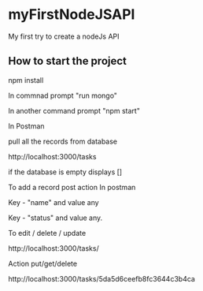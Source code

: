 # myFirstNodeJSAPI
My first try to create a nodeJs API


How to start the project
------------------------

npm install

In commnad prompt "run mongo"

In another command prompt "npm start"

In Postman 

pull all the records from database

http://localhost:3000/tasks

if the database is empty displays []

To add a record post action In postman 

Key -  "name" and value any

Key - "status" and value any.

To edit / delete / update

http://localhost:3000/tasks/<id>
 
 Action put/get/delete

http://localhost:3000/tasks/5da5d6ceefb8fc3644c3b4ca
